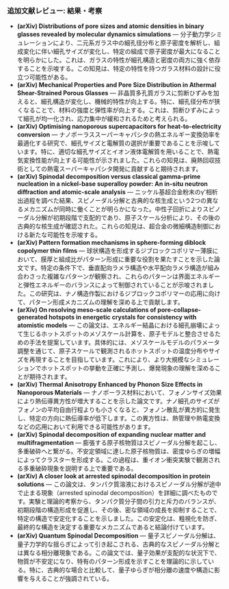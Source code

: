 ### 追加文献レビュー: 結果・考察
- **(arXiv) Distributions of pore sizes and atomic densities in binary glasses revealed by molecular dynamics simulations** — 分子動力学シミュレーションにより、二元系ガラス中の細孔径分布と原子密度を解析し、組成変化に伴い細孔サイズが変化し、特定の組成で原子密度が最大になることを明らかにした。これは、ガラスの特性が細孔構造と密度の両方に強く依存することを示唆する。この知見は、特定の特性を持つガラス材料の設計に役立つ可能性がある。
- **(arXiv) Mechanical Properties and Pore Size Distribution in Athermal Shear-Strained Porous Glasses** — 非晶質多孔質ガラスに剪断ひずみを加えると、細孔構造が変化し、機械的特性が向上する。特に、細孔径分布が狭くなることで、材料の強度と弾性率が向上する。これは、剪断ひずみによって細孔が均一化され、応力集中が緩和されるためと考えられる。
- **(arXiv) Optimising nanoporous supercapacitors for heat-to-electricity conversion** — ナノポーラススーパーキャパシタの熱エネルギー変換効率を最適化する研究で、細孔サイズと電解質の選択が重要であることを示唆しています。特に、適切な細孔サイズとイオン液体電解質を用いることで、熱電気変換性能が向上する可能性が示されました。これらの知見は、廃熱回収技術としての熱電スーパーキャパシタ開発に貢献すると期待されます。
- **(arXiv) Spinodal decomposition versus classical gamma-prime nucleation in a nickel-base superalloy powder: An in-situ neutron diffraction and atomic-scale analysis** — ニッケル基超合金粉末のγ'相析出過程を調べた結果、スピノーダル分解と古典的な核生成という2つの異なるメカニズムが同時に働くことが明らかになった。中性子回折によりスピノーダル分解が初期段階で支配的であり、原子スケール分析により、その後の古典的な核生成が確認された。これらの知見は、超合金の微細構造制御における新たな可能性を示唆する。
- **(arXiv) Pattern formation mechanisms in sphere-forming diblock copolymer thin films** — 球状構造を形成するジブロックコポリマー薄膜において、膜厚と組成比がパターン形成に重要な役割を果たすことを示した論文です。特定の条件下で、垂直配向ラメラ構造や水平配向ラメラ構造が組み合わさった複雑なパターンが観察され、これらのパターンは界面エネルギーと弾性エネルギーのバランスによって制御されていることが示唆されました。この研究は、ナノ構造作製におけるジブロックコポリマーの応用に向けて、パターン形成メカニズムの理解を深める上で貢献します。
- **(arXiv) On resolving meso-scale calculations of pore-collapse-generated hotspots in energetic crystals for consistency with atomistic models** — この論文は、エネルギー結晶における細孔崩壊によって生じるホットスポットのメゾスケール計算を、原子モデルと整合させるための手法を提案しています。具体的には、メゾスケールモデルのパラメータ調整を通じて、原子スケールで観測されるホットスポットの温度分布やサイズを再現することを目指しています。これにより、より大規模なシミュレーションでホットスポットの挙動を正確に予測し、爆発現象の理解を深めることが期待されます。
- **(arXiv) Thermal Anisotropy Enhanced by Phonon Size Effects in Nanoporous Materials** — ナノポーラス材料において、フォノンサイズ効果により熱伝導異方性が増大することを示した論文です。ナノ細孔のサイズがフォノンの平均自由行程よりも小さくなると、フォノン散乱が異方的に発生し、特定の方向に熱伝導率が低下します。この異方性は、熱管理や熱電変換などの応用において利用できる可能性があります。
- **(arXiv) Spinodal decomposition of expanding nuclear matter and multifragmentation** — 膨張する原子核物質はスピノーダル分解を起こし、多重破砕へと繋がる。不安定領域に達した原子核物質は、密度ゆらぎの増幅によってクラスターを形成する。この過程は、重イオン衝突実験で観測される多重破砕現象を説明する上で重要である。
- **(arXiv) A closer look at arrested spinodal decomposition in protein solutions** — この論文は、タンパク質溶液におけるスピノーダル分解が途中で止まる現象（arrested spinodal decomposition）を詳細に調べたものです。実験と理論的考察から、タンパク質分子間の引力と斥力のバランスが、初期段階の構造形成を促進し、その後、密な領域の成長を抑制することで、特定の構造で安定化することを示しました。この安定化は、粗視化を防ぎ、最終的な構造を決定する重要なメカニズムであると結論付けています。
- **(arXiv) Quantum Spinodal Decomposition** — 量子スピノーダル分解は、量子力学的な揺らぎによって引き起こされる、古典的なスピノーダル分解とは異なる相分離現象である。この論文では、量子効果が支配的な状況下で、物質が不安定になり、特有のパターン形成を示すことを理論的に示している。特に、古典的な場合と比較して、量子ゆらぎが相分離の速度や構造に影響を与えることが強調されている。